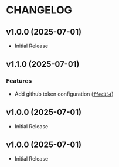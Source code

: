 # CHANGELOG

<!-- version list -->

## v1.0.0 (2025-07-01)

- Initial Release

## v1.1.0 (2025-07-01)

### Features

- Add github token configuration
  ([`ffec154`](https://github.com/mephistofox/python-ozon-api/commit/ffec154408b2ed70307ba6b4d69a2b0d74b32839))


## v1.0.0 (2025-07-01)

- Initial Release

## v1.0.0 (2025-07-01)

- Initial Release
